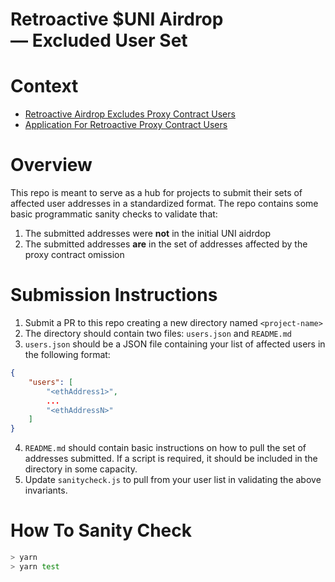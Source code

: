 # Retroactive $UNI Airdrop — Excluded  User Set

# Context
- [Retroactive Airdrop Excludes Proxy Contract Users](https://gov.uniswap.org/t/retroactive-airdrop-excludes-proxy-contract-users-e-g-dharma-matcha-etc/)
- [Application For Retroactive Proxy Contract Users](https://gov.uniswap.org/t/application-for-retroactive-proxy-contract-airdrop-for-projects-apps/3221)

#  Overview

This repo is meant to serve as a hub for projects to submit their sets of affected user addresses in a standardized format.  The repo contains some basic programmatic sanity checks to validate that:

1. The submitted addresses were **not** in the initial UNI aidrdop
2. The submitted addresses **are** in the set of addresses affected by the proxy contract  omission

# Submission Instructions
1. Submit a PR to this repo creating a new directory named `<project-name>`
2. The directory should contain two files: `users.json` and `README.md`
3. `users.json` should be a JSON file containing your list of affected users in the following format:

```JSON
{
    "users": [
        "<ethAddress1>",
        ...
        "<ethAddressN>"
    ]
}
```
4. `README.md` should contain basic instructions on how to pull the set of addresses submitted.  If a script is required, it should be included in the directory in some capacity.
5. Update `sanitycheck.js` to pull from your user list in validating the above invariants.

# How To Sanity Check 
```bash
> yarn
> yarn test
```
